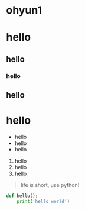 # ohyun1
# hello
## hello
### hello
## hello
# hello

* hello
* hello
* hello

1. hello
2. hello
3. hello

> life is short, use python!

``` python
def hello();
    print('hello world')
```    
